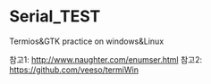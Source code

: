 # Serial_TEST
Termios&amp;GTK practice on windows&amp;Linux

참고1: http://www.naughter.com/enumser.html
참고2: https://github.com/veeso/termiWin

